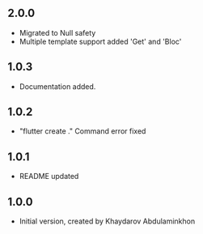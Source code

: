 ## 2.0.0

- Migrated to Null safety
- Multiple template support added 'Get' and 'Bloc'

## 1.0.3

- Documentation added.

## 1.0.2

- "flutter create ." Command error fixed

## 1.0.1

- README updated

## 1.0.0

- Initial version, created by Khaydarov Abdulaminkhon